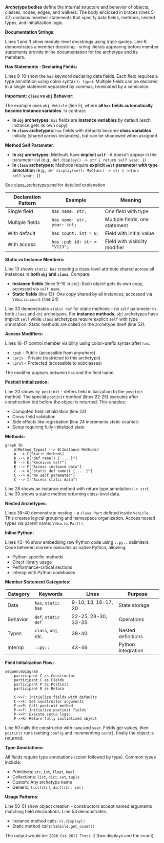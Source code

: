 **Archetype bodies** define the internal structure and behavior of objects, classes, nodes, edges, and walkers. The body enclosed in braces (lines 5-47) contains member statements that specify data fields, methods, nested types, and initialization logic.

**Documentation Strings:**

Lines 1 and 3 show module-level docstrings using triple quotes. Line 6 demonstrates a member docstring - string literals appearing before member statements provide inline documentation for the archetype and its members.

**Has Statements - Declaring Fields:**

Lines 9-10 show the `has` keyword declaring data fields. Each field requires a type annotation using colon syntax (`: type`). Multiple fields can be declared in a single statement separated by commas, terminated by a semicolon.

**Important: `class` vs `obj` Behavior:**

The example uses `obj Vehicle` (line 5), where **all `has` fields automatically become instance variables**. In contrast:
- **In `obj` archetypes**: `has` fields are **instance variables** by default (each instance gets its own copy)
- **In `class` archetypes**: `has` fields with defaults become **class variables** initially (shared across instances), but can be shadowed when assigned

**Method Self Parameter:**
- **In `obj` archetypes**: Methods have **implicit `self`** - it doesn't appear in the parameter list (e.g., `def display() -> str { return self.year; }`)
- **In `class` archetypes**: Methods require **explicit `self` parameter with type annotation** (e.g., `def display(self: MyClass) -> str { return self.year; }`)

See [class_archetypes.md](class_archetypes.md) for detailed explanation

| Declaration Pattern | Example | Meaning |
|-------------------|---------|---------|
| Single field | `has name: str;` | One field with type |
| Multiple fields | `has name: str, year: int;` | Multiple fields, one statement |
| With default | `has count: int = 0;` | Field with initial value |
| With access | `has :pub id: str = "V123";` | Field with visibility modifier |

**Static vs Instance Members:**

Line 13 shows `static has` creating a class-level attribute shared across all instances in **both `obj` and `class`**. Compare:

- **Instance fields** (lines 9-10 in `obj`): Each object gets its own copy, accessed via `self.name`
- **Static fields** (line 13): One copy shared by all instances, accessed via `Vehicle.count` (line 24)

Line 33 demonstrates `static def` for static methods - no `self` parameter in both `class` and `obj` archetypes. For **instance methods**, `obj` archetypes have implicit `self` while `class` archetypes require explicit `self` with type annotation. Static methods are called on the archetype itself (line 53).

**Access Modifiers:**

Lines 16-17 control member visibility using colon-prefix syntax after `has`:

- `:pub` - Public (accessible from anywhere)
- `:priv` - Private (restricted to this archetype)
- `:prot` - Protected (accessible to subclasses)

The modifier appears between `has` and the field name.

**Postinit Initialization:**

Line 20 shows `by postinit` - defers field initialization to the `postinit` method. The special `postinit` method (lines 22-25) executes after construction but before the object is returned. This enables:

- Computed field initialization (line 23)
- Cross-field validation
- Side effects like registration (line 24 increments static counter)
- Setup requiring fully initialized state

**Methods:**

```mermaid
graph TD
    A[Method Types] --> B[Instance Methods]
    A --> C[Static Methods]
    B --> D["def name() { ... }"]
    B --> E["Receives self"]
    B --> F["Access instance data"]
    C --> G["static def name() { ... }"]
    C --> H["No self parameter"]
    C --> I["Access static data"]
```

Line 28 shows an instance method with return type annotation (`-> str`). Line 33 shows a static method returning class-level data.

**Nested Archetypes:**

Lines 38-40 demonstrate nesting - a `class Part` defined inside `Vehicle`. This creates logical grouping and namespace organization. Access nested types via parent name: `Vehicle.Part()`.

**Inline Python:**

Lines 43-46 show embedding raw Python code using `::py::` delimiters. Code between markers executes as native Python, allowing:
- Python-specific methods
- Direct library usage
- Performance-critical sections
- Interop with Python codebases

**Member Statement Categories:**

| Category | Keywords | Lines | Purpose |
|----------|----------|-------|---------|
| Data | `has`, `static has` | 9-10, 13, 16-17, 20 | State storage |
| Behavior | `def`, `static def` | 22-25, 28-30, 33-35 | Operations |
| Types | `class`, `obj`, etc. | 38-40 | Nested definitions |
| Interop | `::py::` | 43-46 | Python integration |

**Field Initialization Flow:**

```mermaid
sequenceDiagram
    participant C as Constructor
    participant F as Fields
    participant P as Postinit
    participant R as Return

    C->>F: Initialize fields with defaults
    C->>F: Set constructor arguments
    F->>P: Call postinit method
    P->>F: Initialize postinit fields
    P->>P: Execute setup logic
    P->>R: Return fully initialized object
```

Line 50 calls the constructor with `name` and `year`. Fields get values, then `postinit` runs (setting `config` and incrementing `count`), finally the object is returned.

**Type Annotations:**

All fields require type annotations (colon followed by type). Common types include:
- Primitives: `str`, `int`, `float`, `bool`
- Collections: `list`, `dict`, `set`, `tuple`
- Custom: Any archetype name
- Generic: `list[str]`, `dict[str, int]`

**Usage Patterns:**

Line 50-51 show object creation - constructors accept named arguments matching field declarations. Line 53 demonstrates:
- Instance method calls: `v1.display()`
- Static method calls: `Vehicle.get_count()`

The output would be: `2020 Car 2021 Truck 2` (two displays and the count).
